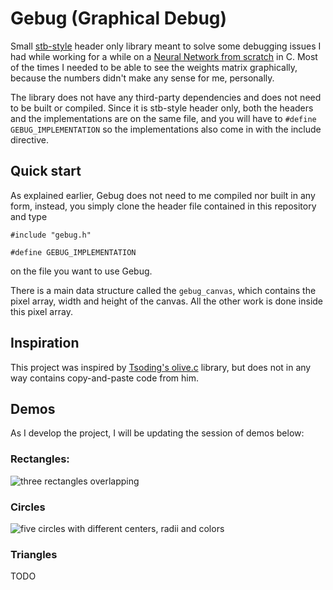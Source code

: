 # Gebug (Graphical Debug)

Small [stb-style](https://github.com/nothings/stb) header only library meant to solve some debugging issues I had while working for a while on a [Neural Network from scratch](https://nnfs.io/) in C. Most of the times I needed to be able to see the weights matrix graphically, because the numbers didn't make any sense for me, personally.

The library does not have any third-party dependencies and does not need to be built or compiled. Since it is stb-style header only, both the headers and the implementations are on the same file, and you will have to `#define GEBUG_IMPLEMENTATION` so the implementations also come in with the include directive.

## Quick start
As explained earlier, Gebug does not need to me compiled nor built in any form, instead, you simply clone the header file contained in this repository and type
```console
#include "gebug.h"

#define GEBUG_IMPLEMENTATION
```
on the file you want to use Gebug.

There is a main data structure called the `gebug_canvas`, which contains the pixel array, width and height of the canvas. All the other work is done inside this pixel array.

## Inspiration
This project was inspired by [Tsoding's olive.c](https://github.com/tsoding/olive.c) library, but does not in any way contains copy-and-paste code from him.

## Demos
As I develop the project, I will be updating the session of demos below:

### Rectangles:
![three rectangles overlapping](https://i.imgur.com/eFKyjTj.png)
### Circles
![five circles with different centers, radii and colors](https://i.imgur.com/x3guOqs.png)
### Triangles
TODO